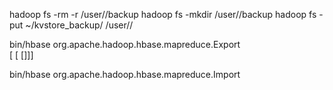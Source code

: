 



hadoop fs -rm -r /user/<username>/backup
hadoop fs -mkdir /user/<username>/backup
hadoop fs -put ~/kvstore_backup/ /user/<username>/


bin/hbase org.apache.hadoop.hbase.mapreduce.Export \
   <tablename> <outputdir> [<versions> [<starttime> [<endtime>]]]
   
bin/hbase org.apache.hadoop.hbase.mapreduce.Import <tablename> <inputdir>   

